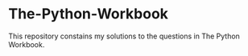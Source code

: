 # The-Python-Workbook

This repository constains my solutions to the questions in The Python Workbook. 
